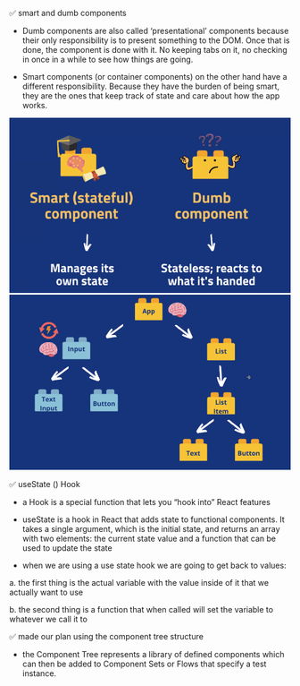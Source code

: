 ✅ smart and dumb components

- Dumb components are also called ‘presentational’ components because their only responsibility is to present something to the DOM. Once that is done, the component is done with it. No keeping tabs on it, no checking in once in a while to see how things are going.

- Smart components (or container components) on the other hand have a different responsibility. Because they have the burden of being smart, they are the ones that keep track of state and care about how the app works.

<img src="../Screenshots/compSmartDumb.png">

<img src="../Screenshots/compSmartDumb1.png">

✅ useState () Hook

- a Hook is a special function that lets you “hook into” React features

- useState is a hook in React that adds state to functional components. It takes a single argument, which is the initial state, and returns an array with two elements: the current state value and a function that can be used to update the state

- when we are using a use state hook we are going to get back to values:

a. the first thing is the actual variable with the value inside of it that we actually want to use

b. the second thing is a function that when called will set the variable to whatever we call it to

✅ made our plan using the component tree structure

- the Component Tree represents a library of defined components which can then be added to Component Sets or Flows that specify a test instance.
